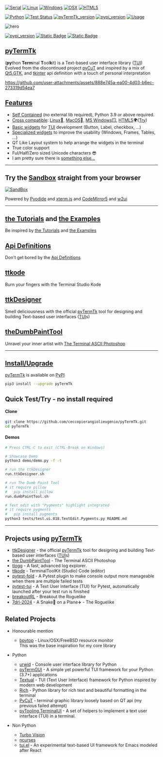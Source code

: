 

[![Serial](https://img.shields.io/badge/-ssh,serial,tty-grey?logo=gnometerminal&logoColor=white)](https://ceccopierangiolieugenio.github.io/pyTermTk-Docs/info/features/crosscompatible.html)
[![Linux](https://img.shields.io/badge/-Linux-grey?logo=linux&logoColor=white)](https://ceccopierangiolieugenio.github.io/pyTermTk-Docs/info/features/crosscompatible.html)
[![Windows](https://img.shields.io/badge/-Windows-grey?logo=pcgamingwiki&logoColor=white)](https://ceccopierangiolieugenio.github.io/pyTermTk-Docs/info/features/crosscompatible.html)
[![OSX](https://img.shields.io/badge/-OSX-grey?logo=apple&logoColor=white)](https://ceccopierangiolieugenio.github.io/pyTermTk-Docs/info/features/crosscompatible.html)
[![HTML5](https://img.shields.io/badge/-HTML5-grey?logo=html5)](https://ceccopierangiolieugenio.github.io/pyTermTk-Docs/info/features/crosscompatible.html)

[![Python](https://img.shields.io/badge/Python-v3.9%5E-green?logo=python)](https://devguide.python.org/versions/)
[![Test Status](https://img.shields.io/github/actions/workflow/status/ceccopierangiolieugenio/pyTermTk/testing.yml?branch=main&label=tests)](https://github.com/ceccopierangiolieugenio/pyTermTk/actions?query=workflow%3Atesting)
[![pyTermTk_version](https://img.shields.io/github/v/tag/ceccopierangiolieugenio/pyTermTk?label=version)](https://github.com/ceccopierangiolieugenio/pyTermTk/releases)
[![pypi_version](https://img.shields.io/pypi/v/pyTermTk?label=pypi)](https://pypi.org/project/pyTermTk)
[![Usage](https://img.shields.io/badge/Usage-Terminal%20User%20Interface-yellow)](https://ceccopierangiolieugenio.github.io/pyTermTk-Docs/)

![hero](https://ceccopierangiolieugenio.github.io/binaryRepo/pyTermTk/images/pyTermTk.HERO.1000.png)

[![pypi_version](https://img.shields.io/badge/Twitter-pyTermTk-blue?logo=x&logoColor=blue)](https://twitter.com/hashtag/pyTermTk?src=hashtag_click&f=live)
[![Static Badge](https://img.shields.io/badge/BlyeSky-pyTermTk-blue?logo=bluesky&logoColor=blue)](https://bsky.app/profile/piercecco.bsky.social)
[![Static Badge](https://img.shields.io/badge/Discord-pyTermTk-8A2BE2?logo=discord&logoColor=blue)](https://discord.gg/7E5DZdbw)



## [pyTermTk](https://github.com/ceccopierangiolieugenio/pyTermTk)

(**py**thon **Term**inal **T**ool**k**it) is a Text-based user interface library ([TUI](https://en.wikipedia.org/wiki/Text-based_user_interface))
Evolved from the discontinued project [pyCuT](https://github.com/ceccopierangiolieugenio/pyCuT)
and inspired by a mix of [Qt5](https://www.riverbankcomputing.com/static/Docs/PyQt5/),[GTK](https://pygobject.readthedocs.io/en/latest/), and [tkinter](https://docs.python.org/3/library/tkinter.html) api definition with a touch of personal interpretation

https://github.com/user-attachments/assets/888e745a-ea00-4d03-b6ec-273319d54ea7

## [Features](https://ceccopierangiolieugenio.github.io/pyTermTk-Docs/info/features/index.html)
- [Self Contained](https://ceccopierangiolieugenio.github.io/pyTermTk-Docs/info/installing.html#copy-termtk-folder) (no external lib required), Python 3.9 or above required.
- [Cross compatible](https://ceccopierangiolieugenio.github.io/pyTermTk-Docs/info/features/crosscompatible.html): [Linux](https://en.wikipedia.org/wiki/Linux)🐧, [MacOS](https://en.wikipedia.org/wiki/MacOS)🍎, [MS Windows](https://en.wikipedia.org/wiki/Microsoft_Windows)🪟, [HTML5](https://en.wikipedia.org/wiki/HTML5)🌍([Try](https://ceccopierangiolieugenio.github.io/pyTermTk-Docs/sandbox/sandbox.html))
- [Basic widgets](https://ceccopierangiolieugenio.github.io/pyTermTk-Docs/info/features/widgets.html#base-widgets) for [TUI](https://en.wikipedia.org/wiki/Text-based_user_interface) development (Button, Label, checkbox, ...)
- [Specialized widgets](https://ceccopierangiolieugenio.github.io/pyTermTk-Docs/info/features/widgets.html#specialised-widgets) to improve the usability (Windows, Frames, Tables, ...)
- QT Like Layout system to help arrange the widgets in the terminal
- True color support
- Ful/Half/Zero sized Unicode characters 😎
- I am pretty sure there is [something else...](https://ceccopierangiolieugenio.github.io/pyTermTk-Docs/info/features/index.html)

---

## Try the [Sandbox](https://ceccopierangiolieugenio.github.io/pyTermTk-Docs/sandbox/sandbox.html) straight from your browser

[![SandBox](https://user-images.githubusercontent.com/8876552/206438915-fdc868b1-32e0-46e8-9e2c-e29f4a7a0e75.png)](https://ceccopierangiolieugenio.github.io/pyTermTk-Docs/sandbox/sandbox.html)

Powered by [Pyodide](https://pyodide.org/) and [xterm.js](https://xtermjs.org/) and [CodeMirror5](https://codemirror.net/5/) and [w2ui](https://w2ui.com/)

---

## [the Tutorials](https://github.com/ceccopierangiolieugenio/pyTermTk/tree/main/tutorial) and [the Examples](https://github.com/ceccopierangiolieugenio/pyTermTk/tree/main/tutorial/000-examples.rst)
Be inspired by [the Tutorials](https://github.com/ceccopierangiolieugenio/pyTermTk/tree/main/tutorial) and [the Examples](https://github.com/ceccopierangiolieugenio/pyTermTk/tree/main/tutorial/000-examples.rst)

## [Api Definitions](https://ceccopierangiolieugenio.github.io/pyTermTk-Docs/index.html#api-reference)
Don't get bored by the [Api Definitions](https://ceccopierangiolieugenio.github.io/pyTermTk-Docs/index.html#api-reference)

## [ttkode](https://github.com/ceccopierangiolieugenio/pyTermTk/tree/main/apps/ttkode)
Burn your fingers with the Terminal Studio Kode

## [ttkDesigner](https://github.com/ceccopierangiolieugenio/pyTermTk/tree/main/apps/ttkDesigner)
Smell deliciousness with the official [pyTermTk](https://github.com/ceccopierangiolieugenio/pyTermTk) tool for designing and building Text-based user interfaces ([TUI](https://en.wikipedia.org/wiki/Text-based_user_interface)s)

## [theDumbPaintTool](https://github.com/ceccopierangiolieugenio/pyTermTk/tree/main/apps/dumbPaintTool)
Unravel your inner artist with [The Terminal ASCII Photoshop](https://ceccopierangiolieugenio.itch.io/dumb-paint-tool)

---

## [Install/Upgrade](https://ceccopierangiolieugenio.github.io/pyTermTk-Docs/info/installing.html)
[pyTermTk](https://github.com/ceccopierangiolieugenio/pyTermTk) is available on [PyPI](https://pypi.org/project/pyTermTk/)
```bash
pip3 install --upgrade pyTermTk
```

## Quick Test/Try - no install required

#### Clone
```bash
git clone https://github.com/ceccopierangiolieugenio/pyTermTk.git
cd pyTermTk
```

#### Demos
```bash
# Press CTRL-C to exit (CTRL-Break on Windows)

# Showcase Demo
python3 demo/demo.py -f -t

# run the ttkDesigner
run.ttkDesigner.sh

# run The Dumb Paint Tool
# it require pillow
#   pip install pillow
run.dumbPaintTool.sh

# Text edit with "Pygments" highlight integrated
# it require pygments
#   pip install pygments
python3 tests/test.ui.018.TextEdit.Pygments.py README.md
```

---

## Projects using [pyTermTk](https://github.com/ceccopierangiolieugenio/pyTermTk)
- [ttkDesigner](https://github.com/ceccopierangiolieugenio/pyTermTk/tree/main/apps/ttkDesigner) - the official [pyTermTk](https://github.com/ceccopierangiolieugenio/pyTermTk) tool for designing and building Text-based user interfaces ([TUI](https://en.wikipedia.org/wiki/Text-based_user_interface)s)
- [the DumbPaintTool](https://ceccopierangiolieugenio.itch.io/dumb-paint-tool) - The Terminal ASCII Photoshop
- [tlogg](https://github.com/ceccopierangiolieugenio/tlogg) - A fast, advanced log explorer.
- [ttkode](https://github.com/ceccopierangiolieugenio/ttkode) - TerminalToolKit (Studio) Code (editor)
- [pytest-fold](https://github.com/jeffwright13/pytest-fold) - A Pytest plugin to make console output more manageable when there are multiple failed tests
- [pytest-tui](https://github.com/jeffwright13/pytest-tui) - A Text User Interface (TUI) for Pytest, automatically launched after your test run is finished
- [breakoutRL](https://ceccopierangiolieugenio.itch.io/breakoutrl) - Breakout the Roguelike
- [7drl-2024](https://ceccopierangiolieugenio.itch.io/a-snake-on-a-plane) - A Snake🐍 on a Plane✈️ - The Roguelike

## Related Projects
- Honourable mention
  - [bpytop](https://github.com/aristocratos/bpytop) - Linux/OSX/FreeBSD resource monitor <br>
    This was the base inspiration for my core library

- Python
  - [urwid](https://github.com/urwid/urwid) - Console user interface library for Python
  - [pyTermGUI](https://github.com/bczsalba/pytermgui) - A simple yet powerful TUI framework for your Python (3.7+) applications
  - [Textual](https://github.com/Textualize/textual) - TUI (Text User Interface) framework for Python inspired by modern web development
  - [Rich](https://github.com/Textualize/rich) - Python library for rich text and beautiful formatting in the terminal
  - [PyCuT](https://github.com/ceccopierangiolieugenio/pyCuT) - terminal graphic library loosely based on QT api (my previous failed attempt)
  - [pyTooling.TerminalUI](https://github.com/pyTooling/pyTooling.TerminalUI) - A set of helpers to implement a text user interface (TUI) in a terminal.

- Non Python
  - [Turbo Vision](http://tvision.sourceforge.net)
  - [ncurses](https://en.wikipedia.org/wiki/Ncurses)
  - [tui.el](https://github.com/ebpa/tui.el) - An experimental text-based UI framework for Emacs modeled after React
